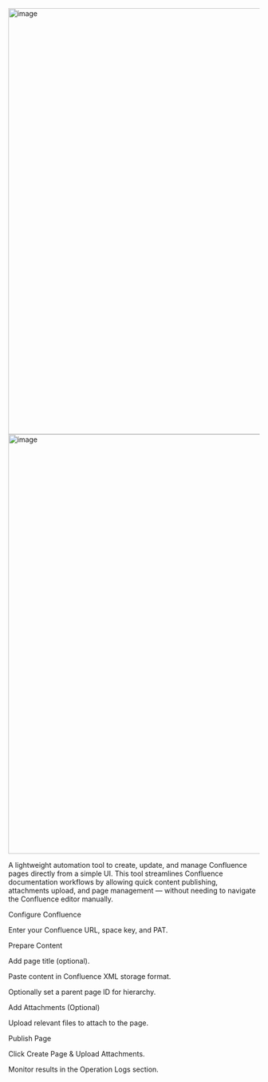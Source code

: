 <img width="1900" height="853" alt="image" src="https://github.com/user-attachments/assets/5ff65382-0835-498f-949b-472e0cdc981c" />

<img width="1882" height="840" alt="image" src="https://github.com/user-attachments/assets/54355732-568f-419e-a039-de2c23c0dadd" />

A lightweight automation tool to create, update, and manage Confluence pages directly from a simple UI.
This tool streamlines Confluence documentation workflows by allowing quick content publishing, attachments upload, and page management — without needing to navigate the Confluence editor manually.


Configure Confluence

Enter your Confluence URL, space key, and PAT.

Prepare Content

Add page title (optional).

Paste content in Confluence XML storage format.

Optionally set a parent page ID for hierarchy.

Add Attachments (Optional)

Upload relevant files to attach to the page.

Publish Page

Click Create Page & Upload Attachments.

Monitor results in the Operation Logs section.
